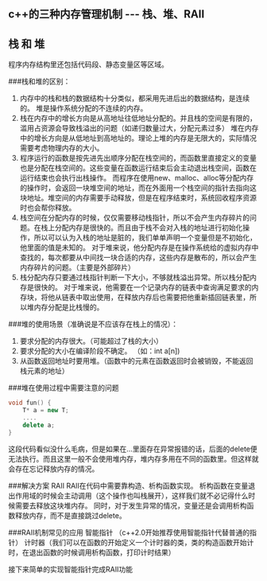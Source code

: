 ## c++的三种内存管理机制 --- 栈、堆、RAII


## 栈 和 堆 
程序内存结构里还包括代码段、静态变量区等区域。

###栈和堆的区别：

1. 内存中的栈和栈的数据结构十分类似，都采用先进后出的数据结构，是连续的。
 堆是操作系统分配的不连续的内存。
2. 栈在内存中的增长方向是从高地址往低地址分配的。并且栈的空间是有限的，滥用占资源会导致栈溢出的问题（如递归数量过大，分配元素过多）
 堆在内存中的增长方向是从低地址到高地址的。理论上堆的内存是无限大的，实际情况需要考虑物理内存的大小。
3. 程序运行的函数是按先进先出顺序分配在栈空间的，而函数里直接定义的变量也是分配在栈空间的。这些变量在函数运行结束后会主动退出栈空间，函数在运行结束也会执行出栈操作。
 而程序在使用new、malloc、alloc等分配内存的操作时，会返回一块堆空间的地址，而在外面用一个栈空间的指针去指向这块地址。堆空间的内存需要手动释放，但是在程序结束时，系统回收程序资源时也会帮你释放。
 4. 栈空间在分配内存的时候，仅仅需要移动栈指针，所以不会产生内存碎片的问题。在栈上分配内存是很快的。而且由于栈不会对入栈的地址进行初始化操作，所以可以认为入栈的地址是脏的，我们单单声明一个变量但是不初始化，他里面的值是未知的。
 对于堆来说，他分配内存是在操作系统给的虚拟内存中查找的，每次都要从中间找一块合适的内存，这些内存是散布的，所以会产生内存碎片的问题。（主要是外部碎片）
5. 栈分配内存只要通过栈指针判断一下大小，不够就栈溢出异常。所以栈分配内存是很快的。
   对于堆来说，他需要在一个记录内存的链表中查询满足要求的内存块，将他从链表中取出使用，在释放内存后也需要把他重新插回链表里，所以堆内存分配是比栈慢的。

###堆的使用场景（准确说是不应该存在栈上的情况）：
1. 要求分配的内存很大。（可能超过了栈的大小）
2. 要求分配的大小在编译阶段不确定。 （如：int a[n])
3. 从函数返回地址时要用堆。（函数中的元素在函数返回时会被销毁，不能返回栈元素的地址）

###堆在使用过程中需要注意的问题
```cpp
void fun() {
	T* a = new T;
	....
	delete a;
}
```
这段代码看似没什么毛病，但是如果在...里面存在异常报错的话，后面的delete便无法执行。而且这里一般不会使用堆内存，堆内存多用在不同的函数里。但这样就会存在忘记释放内存的情况。

###解决方案 RAII
RAII在代码中需要靠构造、析构函数实现。
析构函数在变量退出作用域的时候会主动调用（这个操作也叫栈展开），这样我们就不必记得什么时候需要去释放这块堆内存。
同时，对于发生异常的情况，变量还是会调用析构函数释放内存，而不是直接跳过delete。

###RAII机制常见的应用
智能指针 （c++2.0开始推荐使用智能指针代替普通的指针）
计时器（我们可以在函数的开始定义一个计时器的类，类的构造函数开始计时，在退出函数的时候调用析构函数，打印计时结果）



接下来简单的实现智能指针完成RAII功能